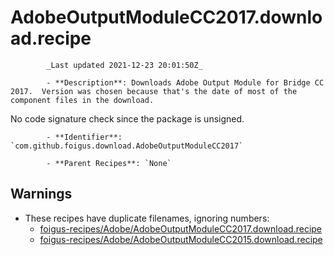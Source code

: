 # AdobeOutputModuleCC2017.download.recipe

            _Last updated 2021-12-23 20:01:50Z_

            - **Description**: Downloads Adobe Output Module for Bridge CC 2017.  Version was chosen because that's the date of most of the component files in the download.

No code signature check since the package is unsigned.

            - **Identifier**: `com.github.foigus.download.AdobeOutputModuleCC2017`

            - **Parent Recipes**: `None`


## Warnings

- These recipes have duplicate filenames, ignoring numbers:
    - [foigus-recipes/Adobe/AdobeOutputModuleCC2017.download.recipe](/autopkg-dupe-tracker/foigus-recipes/Adobe/AdobeOutputModuleCC2017.download.recipe)
    - [foigus-recipes/Adobe/AdobeOutputModuleCC2015.download.recipe](/autopkg-dupe-tracker/foigus-recipes/Adobe/AdobeOutputModuleCC2015.download.recipe)